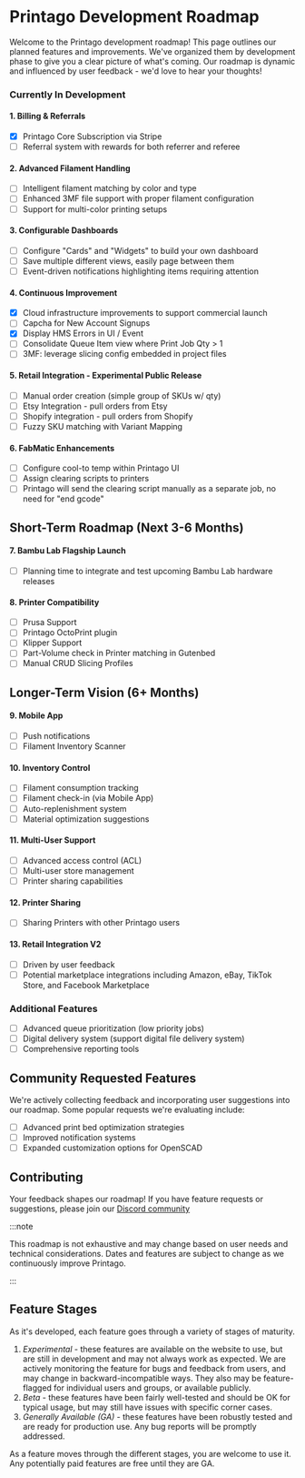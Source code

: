 # Printago Development Roadmap

Welcome to the Printago development roadmap! This page outlines our planned features and improvements. We've organized them by development phase to give you a clear picture of what's coming. Our roadmap is dynamic and influenced by user feedback - we'd love to hear your thoughts!

### Currently In Development

#### 1. Billing & Referrals
- [x] Printago Core Subscription via Stripe
- [ ] Referral system with rewards for both referrer and referee

#### 2. Advanced Filament Handling
- [ ] Intelligent filament matching by color and type
- [ ] Enhanced 3MF file support with proper filament configuration
- [ ] Support for multi-color printing setups

#### 3. Configurable Dashboards
- [ ] Configure "Cards" and "Widgets" to build your own dashboard
- [ ] Save multiple different views, easily page between them
- [ ] Event-driven notifications highlighting items requiring attention

#### 4. Continuous Improvement
- [X] Cloud infrastructure improvements to support commercial launch
- [ ] Capcha for New Account Signups
- [X] Display HMS Errors in UI / Event
- [ ] Consolidate Queue Item view where Print Job Qty > 1
- [ ] 3MF: leverage slicing config embedded in project files

#### 5. Retail Integration - Experimental Public Release
- [ ] Manual order creation (simple group of SKUs w/ qty)
- [ ] Etsy Integration - pull orders from Etsy
- [ ] Shopify integration - pull orders from Shopify
- [ ] Fuzzy SKU matching with Variant Mapping 

#### 6. FabMatic Enhancements 
- [ ] Configure cool-to temp within Printago UI
- [ ] Assign clearing scripts to printers 
- [ ] Printago will send the clearing script manually as a separate job, no need for "end gcode"

## Short-Term Roadmap (Next 3-6 Months)

#### 7. Bambu Lab Flagship Launch
- [ ] Planning time to integrate and test upcoming Bambu Lab hardware releases

#### 8. Printer Compatibility
- [ ] Prusa Support
- [ ] Printago OctoPrint plugin
- [ ] Klipper Support
- [ ] Part-Volume check in Printer matching in Gutenbed
- [ ] Manual CRUD Slicing Profiles

## Longer-Term Vision (6+ Months)

#### 9. Mobile App 
- [ ] Push notifications
- [ ] Filament Inventory Scanner
 
#### 10. Inventory Control
- [ ] Filament consumption tracking
- [ ] Filament check-in (via Mobile App)
- [ ] Auto-replenishment system
- [ ] Material optimization suggestions

#### 11. Multi-User Support
- [ ] Advanced access control (ACL)
- [ ] Multi-user store management
- [ ] Printer sharing capabilities

#### 12. Printer Sharing
- [ ] Sharing Printers with other Printago users 

#### 13. Retail Integration V2 
- [ ] Driven by user feedback
- [ ] Potential marketplace integrations including Amazon, eBay, TikTok Store, and Facebook Marketplace

### Additional Features
- [ ] Advanced queue prioritization (low priority jobs)
- [ ] Digital delivery system (support digital file delivery system)
- [ ] Comprehensive reporting tools

## Community Requested Features

We're actively collecting feedback and incorporating user suggestions into our roadmap. Some popular requests we're evaluating include:

- [ ] Advanced print bed optimization strategies
- [ ] Improved notification systems
- [ ] Expanded customization options for OpenSCAD

## Contributing

Your feedback shapes our roadmap! If you have feature requests or suggestions, please join our [Discord community](https://discord.gg/RCFA2u99De)

:::note

This roadmap is not exhaustive and may change based on user needs and technical considerations. Dates and features are subject to change as we continuously improve Printago.

:::

## Feature Stages

As it's developed, each feature goes through a variety of stages of maturity.  

1. *Experimental* - these features are available on the website to use, but are still in development and may not always work as expected.  We are actively monitoring the feature for bugs and feedback from users, and may change in backward-incompatible ways.  They also may be feature-flagged for individual users and groups, or available publicly.
2. *Beta* - these features have been fairly well-tested and should be OK for typical usage, but may still have issues with specific corner cases.
3. *Generally Available (GA)* - these features have been robustly tested and are ready for production use.  Any bug reports will be promptly addressed.

As a feature moves through the different stages, you are welcome to use it.  Any potentially paid features are free until they are GA.
